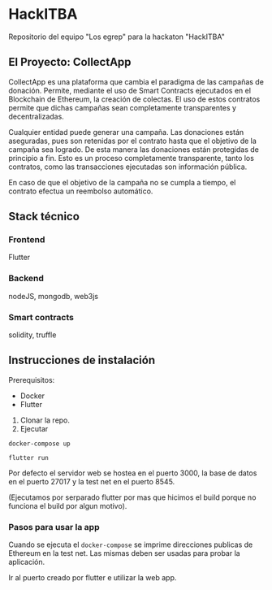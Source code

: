 # HackITBA

Repositorio del equipo "Los egrep" para la hackaton "HackITBA"

## El Proyecto: CollectApp

CollectApp es una plataforma que cambia el paradigma de las campañas de donación. Permite, mediante el uso de Smart Contracts ejecutados en
el Blockchain de Ethereum, la creación de colectas. El uso de estos contratos permite que dichas campañas sean completamente
transparentes y decentralizadas.

Cualquier entidad puede generar una campaña. Las donaciones están aseguradas, pues son retenidas por el contrato hasta que el objetivo de la 
campaña sea logrado. De esta manera las donaciones están protegidas de principio a fin. Esto es un proceso completamente transparente, tanto
los contratos, como las transacciones ejecutadas son información pública.

En caso de que el objetivo de la campaña no se cumpla a tiempo, el contrato efectua un reembolso automático.

## Stack técnico

### Frontend

Flutter

### Backend

nodeJS, mongodb, web3js

### Smart contracts

solidity, truffle

## Instrucciones de instalación

Prerequisitos:

* Docker
* Flutter

1) Clonar la repo.
2) Ejecutar

```
docker-compose up
```

```
flutter run
```

Por defecto el servidor web se hostea en el puerto 3000, la base de datos en el puerto 27017 y la test net en el puerto 8545.

(Ejecutamos por serparado flutter por mas que hicimos el build porque no funciona el build por algun motivo).

### Pasos para usar la app

Cuando se ejecuta el `docker-compose` se imprime direcciones publicas de Ethereum en la test net. Las mismas deben ser usadas para probar
la aplicación.

Ir al puerto creado por flutter e utilizar la web app. 
